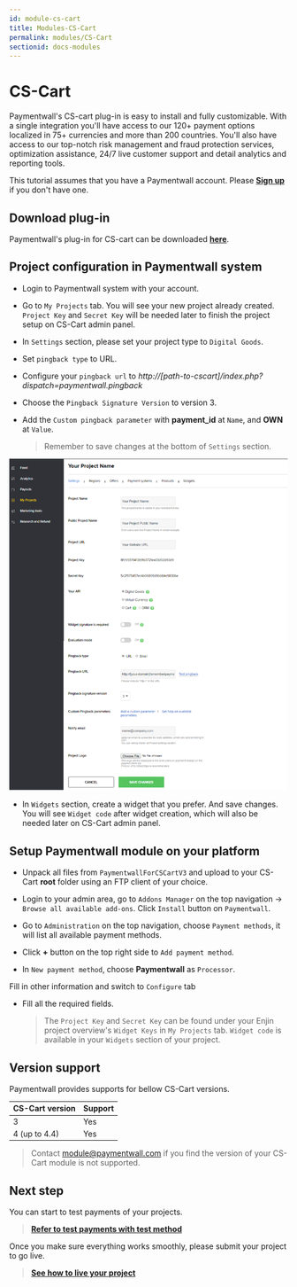 ```yaml
---
id: module-cs-cart
title: Modules-CS-Cart
permalink: modules/CS-Cart
sectionid: docs-modules
---
```


# CS-Cart

Paymentwall's CS-cart plug-in is easy to install and fully customizable. With a single integration you'll have access to our 120+ payment options localized in 75+ currencies and more than 200 countries. You'll also have access to our top-notch risk management and fraud protection services, optimization assistance, 24/7 live customer support and detail analytics and reporting tools.

This tutorial assumes that you have a Paymentwall account. Please **[Sign up](https://api.paymentwall.com/pwaccount/signup?source=cscart&mode=merchant)** if you don't have one.

## Download plug-in

Paymentwall's plug-in for CS-cart can be downloaded **[here](https://github.com/paymentwall)**.

## Project configuration in Paymentwall system

* Login to Paymentwall system with your account.

* Go to ```My Projects``` tab. You will see your new project already created. ```Project Key``` and ```Secret Key``` will be needed later to finish the project setup on CS-Cart admin panel.

* In ```Settings``` section, please set your project type to  ```Digital Goods```.

* Set ```pingback type``` to URL.

* Configure your ```pingback url``` to *http://[path-to-cscart]/index.php?dispatch=paymentwall.pingback*

* Choose the ```Pingback Signature Version``` to version 3.

* Add the ```Custom pingback parameter``` with **payment_id** at ```Name```, and **OWN** at ```Value```.

  > Remember to save changes at the bottom of ```Settings``` section.

<div class="docs-img">
    <img src="/textures/pic/integration/platform/amember.png">
</div>

* In ```Widgets``` section, create a widget that you prefer. And save changes. You will see ```Widget code``` after widget creation, which will also be needed later on CS-Cart admin panel.

## Setup Paymentwall module on your platform

* Unpack all files from ```PaymentwallForCSCartV3``` and upload to your CS-Cart **root** folder using an FTP client of your choice.

* Login to your admin area, go to ```Addons Manager``` on the top navigation -> ```Browse all available add-ons```.  Click ```Install``` button on ```Paymentwall```.

* Go to ```Administration``` on the top navigation, choose ```Payment methods```, it will list all available payment methods.

* Click **+** button on the top right side to ```Add payment method```.

* In ```New payment method```, choose **Paymentwall** as ```Processor```. 

Fill in other information and switch to ```Configure``` tab

* Fill all the required fields.

  >The ```Project Key``` and ```Secret Key``` can be found under your Enjin project overview's ```Widget Keys``` in ```My Projects``` tab. ```Widget code``` is available in your ```Widgets``` section of your project.

## Version support

Paymentwall provides supports for bellow CS-Cart versions.

|CS-Cart version|Support|
|-------|--------|
|3|Yes|
|4 (up to 4.4)|Yes|


> Contact [module@paymentwall.com](mailto:module@paymentwall.com) if you find the version of your CS-Cart module is not supported.


## Next step

You can start to test payments of your projects.

> **[Refer to test payments with test method](/sandbox/test-payment)**

Once you make sure everything works smoothly, please submit your project to go live.

> **[See how to live your project](/guides/review-home)**